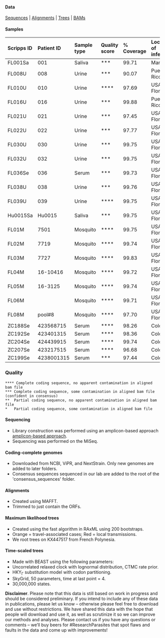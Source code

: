 #### Data
[Sequences](https://github.com/andersen-lab/zika-florida/tree/master/consensus_sequences) | [Alignments](https://github.com/andersen-lab/zika-florida/tree/master/alignments) | [Trees](https://github.com/andersen-lab/zika-florida/tree/master/trees) | [BAMs](https://www.dropbox.com/sh/87bnqj83mwgw8br/AADWjkfL5bZ22XvemlMOUhBOa?dl=0)

#### Samples

| Scripps ID | Patient ID | Sample type | Quality score | % Coverage | Location of infection |
| :---       |       :--- | :---        | :---          |       :--- | :---                  |
| FL001Sa    |        001 | Saliva      | ***           |      99.71 | Martinique            |
| FL008U     |        008 | Urine       | ***           |      90.07 | Puerto Rico           |
| FL010U     |        010 | Urine       | ****          |      97.69 | USA: Florida          |
| FL016U     |        016 | Urine       | ***           |      99.88 | Puerto Rico           |
| FL021U     |        021 | Urine       | ***           |      97.45 | USA: Florida          |
| FL022U     |        022 | Urine       | ***           |      97.77 | USA: Florida          |
| FL030U     |        030 | Urine       | ***           |      99.75 | USA: Florida          |
| FL032U     |        032 | Urine       | ***           |      99.75 | USA: Florida          |
| FL036Se    |        036 | Serum       | ***           |      99.73 | USA: Florida          |
| FL038U     |        038 | Urine       | ***           |      99.76 | USA: Florida          |
| FL039U     |        039 | Urine       | ****          |      99.75 | USA: Florida          |
| Hu0015Sa   |     Hu0015 | Saliva      | ***           |      99.75 | USA: Florida          |
| FL01M      |       7501 | Mosquito    | ****          |      99.75 | USA: Florida          |
| FL02M      |       7719 | Mosquito    | ****          |      99.74 | USA: Florida          |
| FL03M      |       7727 | Mosquito    | ****          |      99.83 | USA: Florida          |
| FL04M      |   16-10416 | Mosquito    | ****          |      99.72 | USA: Florida          |
| FL05M      |    16-3125 | Mosquito    | ****          |      99.74 | USA: Florida          |
| FL06M      |            | Mosquito    | ****          |      99.71 | USA: Florida          |
| FL08M      |     pool#8 | Mosquito    | ****          |      97.70 | USA: Florida          |
| ZC188Se    |  423568715 | Serum       | ****          |      98.26 | Colombia              |
| ZC192Se    |  423401315 | Serum       | ****          |      98.36 | Colombia              |
| ZC204Se    |  424439915 | Serum       | ****          |      99.74 | Colombia              |
| ZC207Se    |  423217515 | Serum       | ****          |      96.68 | Colombia              |
| ZC199Se    | 4238001315 | Serum       | ***           |      97.44 | Colombia              |

### Quality
```
**** Complete coding sequence, no apparent contamination in aligned bam file
***	Complete coding sequence, some contamination in aligned bam file (confident in consensus)
**	Partial coding sequence, no apparent contamination in aligned bam file
*	Partial coding sequence, some contamination in aligned bam file
```

#### Sequencing
* Library construction was performed using an amplicon-based approach [amplicon-based approach](https://docs.google.com/document/d/1PilT4w5jHO-ROsE8TL5WBGa0wSCdTHAsNl1LIOYiTgk).
* Sequencing was performed on the MiSeq.

#### Coding-complete genomes
* Downloaded from NCBI, ViPR, and NextStrain. Only new genomes are added to later folders.
* Consensus sequences sequenced in our lab are added to the root of the 'consensus_sequences' folder.

#### Alignments
* Created using MAFFT.
* Trimmed to just contain the ORFs.

#### Maximum likelihood trees
* Created using the fast algorithm in RAxML using 200 bootstraps.
* Orange = travel-associated cases; Red = local transmissions.
* We root trees on KX447517 from French Polynesia.

#### Time-scaled trees 
* Made with BEAST using the following parameters:
 * Uncorrelated relaxed clock with lognormal distribution, CTMC rate prior.
 * HKY<sub>&#915;</sub> substitution model with codon partitioning.
 * SkyGrid, 50 parameters, time at last point = 4.
 * 30,000,000 states.

**Disclaimer**. Please note that this data is still based on work in progress and should be considered preliminary. If you intend to include any of these data in publications, please let us know – otherwise please feel free to download and use without restrictions. We have shared this data with the hope that people will download and use it, as well as scrutinize it so we can improve our methods and analyses. Please contact us if you have any questions or comments – we’ll buy beers for #ResearchParasites that spot flaws and faults in the data and come up with improvements!

